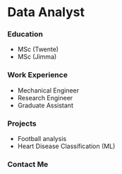 # Data Analyst


### Education 
-  MSc (Twente)
-  MSc (Jimma)

### Work Experience
-  Mechanical Engineer
-  Research Engineer
-  Graduate Assistant

### Projects
- Football analysis
- Heart Disease Classification (ML)

### Contact Me
